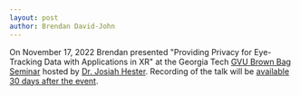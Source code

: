```yaml
---
layout: post
author: Brendan David-John
---
```


On November 17, 2022 Brendan presented "Providing Privacy for Eye-Tracking Data with Applications in XR" at the Georgia Tech [GVU Brown Bag Seminar](https://www.gatech.edu/event/2022/11/10/gvu-center-brown-bag-brendan-david-john-providing-privacy-eye-tracking-data) hosted by [Dr. Josiah Hester](https://josiahhester.com/cv/). Recording of the talk will be [available 30 days after the event](https://gvu.gatech.edu/event/brown-bag-archive).
